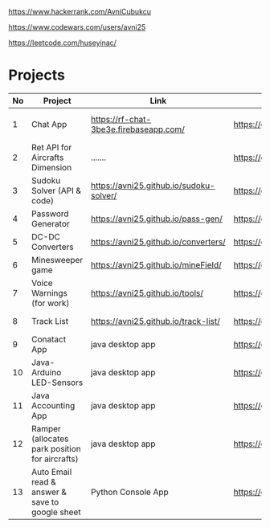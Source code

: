 https://www.hackerrank.com/AvniCubukcu

https://www.codewars.com/users/avni25

https://leetcode.com/huseyinac/

# Projects

| No | Project   | Link           | Source Code   | Info|
|--- | --------  | -------------- |-------------- | ----|
| 1  | Chat App |  https://rf-chat-3be3e.firebaseapp.com/ | https://github.com/avni25/rf-chat | Javascript, React, Firebase|
| 2  | Ret API for Aircrafts Dimension | .......  | https://github.com/avni25/rest-api | Javascript, Express, MongoDB|
| 3  | Sudoku Solver (API & code) | https://avni25.github.io/sudoku-solver/ | https://github.com/avni25/sudoku-solver | API, Javascript, HTML, CSS|
| 4  | Password Generator | https://avni25.github.io/pass-gen/ | https://github.com/avni25/pass-gen | Javascript, React|
| 5  | DC-DC Converters | https://avni25.github.io/converters/ | https://github.com/avni25/converters | Javascript, HTML, CSS|
| 6  | Minesweeper game | https://avni25.github.io/mineField/ | https://github.com/avni25/mineField | Javascript, HTML, CSS|
| 7  | Voice Warnings (for work) | https://avni25.github.io/tools/ | https://github.com/avni25/tools | Javascript, HTML, CSS|
| 8  | Track List | https://avni25.github.io/track-list/ | https://github.com/avni25/track-list | Javascript, HTML, CSS|
| 9  | Conatact App | java desktop app | https://github.com/avni25/Contacts | Java, SQLite|
| 10  | Java-Arduino LED-Sensors | java desktop app | https://github.com/avni25/arduinoJavaSerialCom | Java, JSerialCom, JFreeChart|
| 11  | Java Accounting App | java desktop app | https://github.com/avni25/AccountingApp | Java, JavaFX, SQLite|
| 12  | Ramper (allocates park position for aircrafts) | java desktop app | https://github.com/avni25/Ramper | Java, JavaFX, SQLite|
| 13  | Auto Email read & answer & save to google sheet | Python Console App | https://github.com/avni25/slots | Python |


<!--
**avni25/avni25** is a ✨ _special_ ✨ repository because its `README.md` (this file) appears on your GitHub profile.

Here are some ideas to get you started:

- 🔭 I’m currently working on ...
- 🌱 I’m currently learning ...
- 👯 I’m looking to collaborate on ...
- 🤔 I’m looking for help with ...
- 💬 Ask me about ...
- 📫 How to reach me: ...
- 😄 Pronouns: ...
- ⚡ Fun fact: ...
-->
